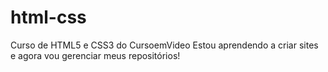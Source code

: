 # html-css
 Curso de HTML5 e CSS3 do CursoemVideo
Estou aprendendo a criar sites e agora vou gerenciar meus repositórios!

